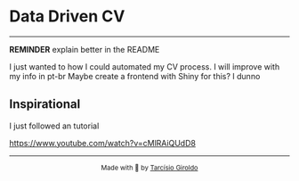 # Data Driven CV

---

**REMINDER** explain better in the README

I just wanted to how I could automated my CV process.
I will improve with my info in pt-br
Maybe create a frontend with Shiny for this?
I dunno

## Inspirational

I just followed an tutorial

https://www.youtube.com/watch?v=cMlRAiQUdD8

---

<div align="center">
  <sub>Made with 💜 by <a href="https://github.com/girordo">Tarcísio Giroldo</a></sub>
</div>
